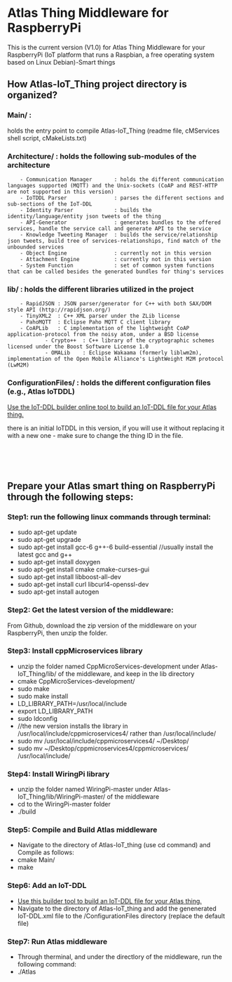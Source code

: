 # Atlas Thing Middleware for RaspberryPi

This is the current version (V1.0) for Atlas Thing Middleware for your RaspberryPi (IoT platform that runs a Raspbian, a free operating system based on Linux Debian)-Smart things

## How Atlas-IoT_Thing project directory is organized?

### Main/ : 
holds the entry point to compile Atlas-IoT_Thing  (readme file, cMServices shell script, cMakeLists.txt)

### Architecture/ : holds the following sub-modules of the architecture
		- Communication Manager       : holds the different communication languages supported (MQTT) and the Unix-sockets (CoAP and REST-HTTP are not supported in this version)
		- IoTDDL Parser               : parses the different sections and sub-sections of the IoT-DDL
		- Identity Parser             : builds the identity/language/entity json tweets of the thing
		- API-Generator               : generates bundles to the offered services, handle the service call and generate API to the service 
		- Knowledge Tweeting Manager  : builds the service/relationship json tweets, build tree of services-relationships, find match of the unbounded services
		- Object Engine               : currently not in this version
		- Attachment Engine           : currently not in this version
		- System Function             : set of common system functions that can be called besides the generated bundles for thing's services

### lib/ : holds the different libraries utilized in the project
		- RapidJSON : JSON parser/generator for C++ with both SAX/DOM style API (http://rapidjson.org/)
		- TinyXML2  : C++ XML parser under the ZLib license
		- PahoMQTT  : Eclipse Paho MQTT C client library
		- CoAPLib   : C implementation of the lightweight CoAP application-protocol from the noisy atom, under a BSD license
                - Crypto++  : C++ library of the cryptographic schemes licensed under the Boost Software License 1.0
                - OMALib    : Eclipse Wakaama (formerly liblwm2m), implementation of the Open Mobile Alliance's LightWeight M2M protocol (LwM2M)

### ConfigurationFiles/ : holds the different configuration files (e.g., Atlas IoTDDL) 
[Use the IoT-DDL builder online tool to build an IoT-DDL file for your Atlas thing.](https://atlasframework.github.io/IoT-DDL/DDL_Builder/builder.html)

there is an initial IoTDDL in this version, if you will use it without replacing it with a new one - make sure to change the thing ID in the file.

<br/>
<br/>
<br/>


## Prepare your Atlas smart thing on RaspberryPi through the following steps:


### Step1: run the following linux commands through terminal:

- sudo apt-get update
- sudo apt-get upgrade
- sudo apt-get install gcc-6 g++-6 build-essential    //usually install the latest gcc and g++                                 
 - sudo apt-get install doxygen
 - sudo apt-get install cmake cmake-curses-gui
 - sudo apt-get install libboost-all-dev
 - sudo apt-get install curl libcurl4-openssl-dev
 - sudo apt-get install autogen

### Step2: Get the latest version of the middleware:
From Github, download the zip version of the middleware on your RaspberryPi, then unzip the folder.

### Step3: Install cppMicroservices library
 - unzip the folder named CppMicroServices-development under Atlas-IoT_Thing/lib/ of the middleware, and keep in the lib directory
 - cmake CppMicroServices-development/
 - sudo make
 - sudo make install
 - LD_LIBRARY_PATH=/usr/local/include
 - export LD_LIBRARY_PATH
 - sudo ldconfig
 - //the new version installs the library in /usr/local/include/cppmicroservices4/ rather than /usr/local/include/
 - sudo mv /usr/local/include/cppmicroservices4/ ~/Desktop/
 - sudo mv ~/Desktop/cppmicroservices4/cppmicroservices/ /usr/local/include/


### Step4: Install WiringPi library 
 - unzip the folder named WiringPi-master under Atlas-IoT_Thing/lib/WiringPi-master/ of the middleware
 - cd to the WiringPi-master folder
 - ./build

### Step5: Compile and Build Atlas middleware
 - Navigate to the directory of Atlas-IoT_thing (use cd command) and Compile as follows:
 - cmake Main/
 - make

### Step6: Add an IoT-DDL
 - [Use this builder tool to build an IoT-DDL file for your Atlas thing.](https://atlasframework.github.io/IoT-DDL/DDL_Builder/builder.html)
 - Navigate to the directory of Atlas-IoT_thing and add the genenerated IoT-DDL.xml file to the /ConfigurationFiles directory (replace the default file)
 
### Step7: Run Atlas middleware
 - Through therminal, and under the directlory of the middleware, run the following command:
 - ./Atlas




